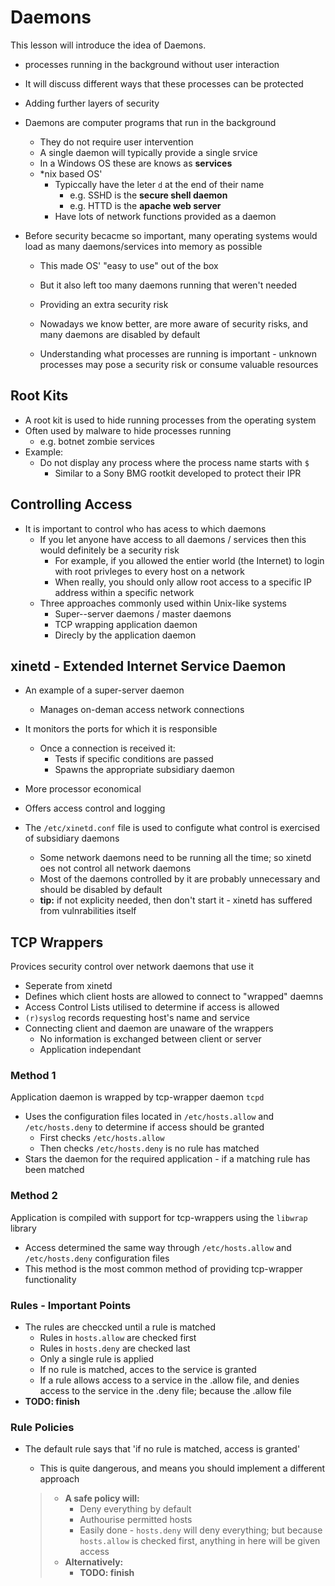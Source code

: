 # Daemons

This lesson will introduce the idea of Daemons.

- processes running in the background without user interaction
- It will discuss different ways that these processes can be protected
- Adding further layers of security 

- Daemons are computer programs that run in the background
  - They do not require user intervention
  - A single daemon will typically provide a single srvice
  - In a Windows OS these are knows as **services**
  - *nix based OS'
    - Typiccally have the leter `d` at the end of their name
      - e.g. SSHD is the **secure shell daemon**
      - e.g. HTTD is the **apache web server**
    - Have lots of network functions provided as a daemon

- Before security becacme so important, many operating systems would load as many daemons/services into memory as possible

  - This made OS' "easy to use" out of the box

  - But it also left too many daemons running that weren't needed
  - Providing an extra security risk
  - Nowadays we know better, are more aware of security risks, and many daemons are disabled by default
  - Understanding what processes are running is important - unknown processes may pose a security risk or consume valuable resources

## Root Kits

- A root kit is used to hide running processes from the operating system
- Often used by malware to hide processes running
  - e.g. botnet zombie services
- Example:
  - Do not display any process where the process name starts with `$`
    - Similar to a Sony BMG rootkit developed to protect their IPR

## Controlling Access

- It is important to control who has acess to which daemons
  - If you let anyone have access to all daemons / services then this would definitely be a security risk
    - For example, if you allowed the entier world (the Internet) to login with root privleges to every host on a network
    - When really, you should only allow root access to a specific IP address within a specific network
  - Three approaches commonly used within Unix-like systems
    - Super--server daemons / master daemons
    - TCP wrapping application daemon
    - Direcly by the application daemon

## xinetd - Extended Internet Service Daemon

- An example of a super-server daemon
  - Manages on-deman access network connections
- It monitors the ports for which it is responsible
  - Once a connection is received it:
    - Tests if specific conditions are passed
    - Spawns the appropriate subsidiary daemon
- More processor economical
- Offers access control and logging



- The `/etc/xinetd.conf` file is used to configute what control is exercised of subsidiary daemons
  - Some network daemons need to be running all the time; so xinetd oes not control all network daemons
  - Most of the daemons controlled by it are probably unnecessary and should be disabled by default
  - **tip:** if not explicity needed, then don't start it - xinetd has suffered from vulnrabilities itself

## TCP Wrappers

Provices security control over network daemons that use it

- Seperate from xinetd
- Defines which client hosts are allowed to connect to "wrapped" daemns
- Access Control Lists utilised to determine if access is allowed
- `(r)syslog` records requesting host's name and service
- Connecting client and daemon are unaware of the wrappers
  - No information is exchanged between client or server
  - Application independant

### Method 1

Application daemon is wrapped by tcp-wrapper daemon `tcpd`

- Uses the configuration files located in `/etc/hosts.allow` and `/etc/hosts.deny` to determine if access should be granted
  - First checks `/etc/hosts.allow`
  - Then checks `/etc/hosts.deny` is no rule has matched
- Stars the daemon for the required application - if a matching rule has been matched

### Method 2

Application is compiled with support for tcp-wrappers using the `libwrap` library

- Access determined the same way through `/etc/hosts.allow` and `/etc/hosts.deny` configuration files
- This method is the most common method of providing tcp-wrapper functionality

### Rules - Important Points

- The rules are checcked until a rule is matched
  - Rules in `hosts.allow` are checked first
  - Rules in `hosts.deny` are checked last
  - Only a single rule is applied
  - If no rule is matched, acces to the service is granted
  - If a rule allows access to a service in the .allow file, and denies access to the service in the .deny file; because the .allow file
- **TODO: finish**

### Rule Policies

- The default rule says that 'if no rule is matched, access is granted'

  - This is quite dangerous, and means you should implement a different approach

  > - **A safe policy will:**
  >   - Deny everything by default
  >   - Authourise permitted hosts
  >   - Easily done - `hosts.deny` will deny everything; but because `hosts.allow` is checked first, anything in here will be given access
  > - **Alternatively:**
  >   - **TODO: finish**